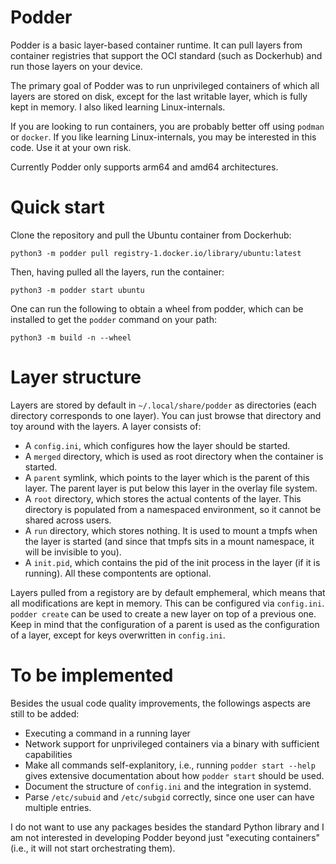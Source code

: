 Podder
======

Podder is a basic layer-based container runtime. It can pull layers from
container registries that support the OCI standard (such as Dockerhub) and run
those layers on your device.

The primary goal of Podder was to run unprivileged containers of which all
layers are stored on disk, except for the last writable layer, which is fully
kept in memory. I also liked learning Linux-internals.

If you are looking to run containers, you are probably better off using `podman`
or `docker`. If you like learning Linux-internals, you may be interested in this
code. Use it at your own risk.

Currently Podder only supports arm64 and amd64 architectures.

# Quick start
Clone the repository and pull the Ubuntu container from Dockerhub:
```
python3 -m podder pull registry-1.docker.io/library/ubuntu:latest
```

Then, having pulled all the layers, run the container:
```
python3 -m podder start ubuntu
```

One can run the following to obtain a wheel from podder, which can be installed
to get the `podder` command on your path:
```
python3 -m build -n --wheel
```

# Layer structure
Layers are stored by default in `~/.local/share/podder` as directories (each
directory corresponds to one layer). You can just browse that directory and toy
around with the layers. A layer consists of:
- A `config.ini`, which configures how the layer should be started.
- A `merged` directory, which is used as root directory when the container is
  started.
- A `parent` symlink, which points to the layer which is the parent of this
  layer. The parent layer is put below this layer in the overlay file system.
- A `root` directory, which stores the actual contents of the layer. This
  directory is populated from a namespaced environment, so it cannot be shared
  across users.
- A `run` directory, which stores nothing. It is used to mount a tmpfs when the
  layer is started (and since that tmpfs sits in a mount namespace, it will be
  invisible to you).
- A `init.pid`, which contains the pid of the init process in the layer (if it
  is running).
All these compontents are optional.

Layers pulled from a registory are by default emphemeral, which means that all
modifications are kept in memory. This can be configured via `config.ini`.
`podder create` can be used to create a new layer on top of a previous one. Keep
in mind that the configuration of a parent is used as the configuration of a
layer, except for keys overwritten in `config.ini`.

# To be implemented
Besides the usual code quality improvements, the followings aspects are still to
be added:
- Executing a command in a running layer
- Network support for unprivileged containers via a binary with sufficient
  capabilities
- Make all commands self-explanitory, i.e., running `podder start --help` gives
  extensive documentation about how `podder start` should be used.
- Document the structure of `config.ini` and the integration in systemd.
- Parse `/etc/subuid` and `/etc/subgid` correctly, since one user can have
  multiple entries.

I do not want to use any packages besides the standard Python library and I am
not interested in developing Podder beyond just "executing containers" (i.e., it
will not start orchestrating them).